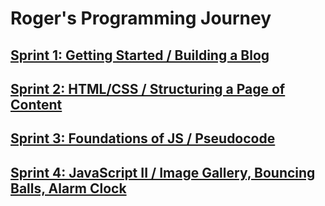 # Roger's Programming Journey

## [Sprint 1: Getting Started / Building a Blog](sprint01.md)

## [Sprint 2: HTML/CSS / Structuring a Page of Content](sprint02.md)

## [Sprint 3: Foundations of JS / Pseudocode](sprint03.md)

## [Sprint 4: JavaScript II / Image Gallery, Bouncing Balls, Alarm Clock](sprint04.md)
